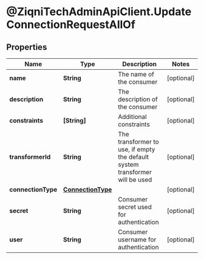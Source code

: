 # @ZiqniTechAdminApiClient.UpdateConnectionRequestAllOf

## Properties

Name | Type | Description | Notes
------------ | ------------- | ------------- | -------------
**name** | **String** | The name of the consumer | [optional] 
**description** | **String** | The description of the consumer | [optional] 
**constraints** | **[String]** | Additional constraints | [optional] 
**transformerId** | **String** | The transformer to use, if empty the default system transformer will be used | [optional] 
**connectionType** | [**ConnectionType**](ConnectionType.md) |  | [optional] 
**secret** | **String** | Consumer secret used for authentication | [optional] 
**user** | **String** | Consumer username for authentication | [optional] 


